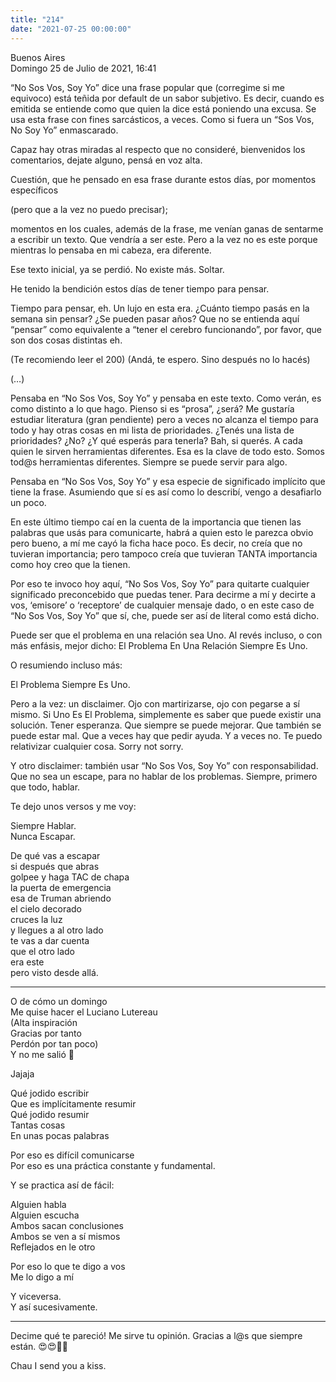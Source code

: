 ```yaml
---
title: "214"
date: "2021-07-25 00:00:00"
---
```


Buenos Aires\
Domingo 25 de Julio de 2021, 16:41

“No Sos Vos, Soy Yo” dice una frase popular que (corregime si me equivoco) está teñida por default de un sabor subjetivo. Es decir, cuando es emitida se entiende como que quien la dice está poniendo una excusa. Se usa esta frase con fines sarcásticos, a veces. Como si fuera un “Sos Vos, No Soy Yo” enmascarado.

Capaz hay otras miradas al respecto que no consideré, bienvenidos los comentarios, dejate alguno, pensá en voz alta.

Cuestión, que he pensado en esa frase durante estos días, por momentos específicos

(pero que a la vez no puedo precisar);

momentos en los cuales, además de la frase, me venían ganas de sentarme a escribir un texto. Que vendría a ser este. Pero a la vez no es este porque mientras lo pensaba en mi cabeza, era diferente.

Ese texto inicial, ya se perdió. No existe más. Soltar.

He tenido la bendición estos días de tener tiempo para pensar.

Tiempo para pensar, eh. Un lujo en esta era. ¿Cuánto tiempo pasás en la semana sin pensar? ¿Se pueden pasar años? Que no se entienda aquí “pensar” como equivalente a “tener el cerebro funcionando”, por favor, que son dos cosas distintas eh.

(Te recomiendo leer el 200)
(Andá, te espero. Sino después no lo hacés)

(…)

Pensaba en “No Sos Vos, Soy Yo” y pensaba en este texto. Como verán, es como distinto a lo que hago. Pienso si es “prosa”, ¿será? Me gustaría estudiar literatura (gran pendiente) pero a veces no alcanza el tiempo para todo y hay otras cosas en mi lista de prioridades. ¿Tenés una lista de prioridades? ¿No? ¿Y qué esperás para tenerla? Bah, si querés. A cada quien le sirven herramientas diferentes. Esa es la clave de todo esto. Somos tod@s herramientas diferentes. Siempre se puede servir para algo.

Pensaba en “No Sos Vos, Soy Yo” y esa especie de significado implícito que tiene la frase. Asumiendo que sí es así como lo describí, vengo a desafiarlo un poco.

En este último tiempo caí en la cuenta de la importancia que tienen las palabras que usás para comunicarte, habrá a quien esto le parezca obvio pero bueno, a mí me cayó la ficha hace poco. Es decir, no creía que no tuvieran importancia; pero tampoco creía que tuvieran TANTA importancia como hoy creo que la tienen.

Por eso te invoco hoy aquí, “No Sos Vos, Soy Yo” para quitarte cualquier significado preconcebido que puedas tener. Para decirme a mí y decirte a vos, ‘emisore’ o ‘receptore’ de cualquier mensaje dado, o en este caso de “No Sos Vos, Soy Yo” que sí, che, puede ser así de literal como está dicho.

Puede ser que el problema en una relación sea Uno. Al revés incluso, o con más enfásis, mejor dicho: El Problema En Una Relación Siempre Es Uno.

O resumiendo incluso más:

El Problema Siempre Es Uno.

Pero a la vez: un disclaimer. Ojo con martirizarse, ojo con pegarse a sí mismo. Si Uno Es El Problema, simplemente es saber que puede existir una solución. Tener esperanza. Que siempre se puede mejorar. Que también se puede estar mal. Que a veces hay que pedir ayuda. Y a veces no. Te puedo relativizar cualquier cosa. Sorry not sorry.

Y otro disclaimer: también usar “No Sos Vos, Soy Yo” con responsabilidad. Que no sea un escape, para no hablar de los problemas. Siempre, primero que todo, hablar.

Te dejo unos versos y me voy:

Siempre Hablar.\
Nunca Escapar.

De qué vas a escapar\
si después que abras\
golpee y haga TAC de chapa\
la puerta de emergencia\
esa de Truman abriendo\
el cielo decorado\
cruces la luz\
y llegues a al otro lado\
te vas a dar cuenta\
que el otro lado\
era este\
pero visto desde allá.

---

O de cómo un domingo\
Me quise hacer el Luciano Lutereau\
(Alta inspiración\
Gracias por tanto\
Perdón por tan poco)\
Y no me salió 🤣

Jajaja

Qué jodido escribir\
Que es implícitamente resumir\
Qué jodido resumir\
Tantas cosas\
En unas pocas palabras

Por eso es difícil comunicarse\
Por eso es una práctica constante y fundamental.

Y se practica así de fácil:

Alguien habla\
Alguien escucha\
Ambos sacan conclusiones\
Ambos se ven a sí mismos\
Reflejados en le otro

Por eso lo que te digo a vos\
Me lo digo a mí

Y viceversa.\
Y así sucesivamente.

---

Decime qué te pareció! Me sirve tu opinión. Gracias a l@s que siempre están. 😍😍🤗🤗

Chau I send you a kiss.